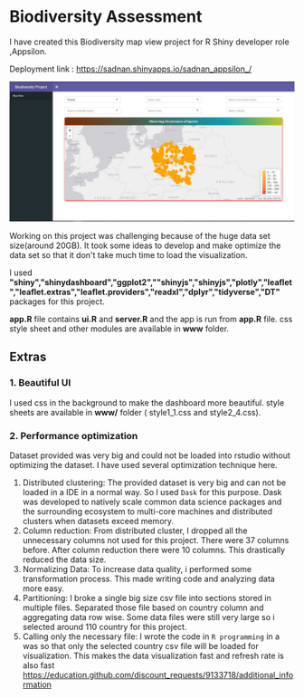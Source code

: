 # Biodiversity Assessment 
I have created this Biodiversity map view project for R Shiny developer role ,Appsilon.

Deployment link : https://sadnan.shinyapps.io/sadnan_appsilon_/

![Biodiversity Project](https://github.com/sadnanMohosin/sadnan_appsilon/blob/master/map.JPG)

Working on this project was challenging because of the huge data set size(around 20GB). It took some ideas to develop and make optimize the data set so that it don't take much time to load the visualization. 

I used **"shiny","shinydashboard","ggplot2",""shinyjs","shinyjs","plotly","leaflet","leaflet.extras","leaflet.providers","readxl","dplyr","tidyverse","DT"** packages for this project.

**app.R** file contains **ui.R** and **server.R** and the app is run from **app.R** file. css style sheet and other modules are available in **www** folder.

## Extras

### 1. Beautiful UI 
I used css in the background to make the dashboard more beautiful. style sheets are available in **www/** folder ( style1_1.css and style2_4.css).

### 2. Performance optimization
Dataset provided was very big and could not be loaded into rstudio without optimizing the dataset. I have used several optimization technique here.

1. Distributed clustering: The provided dataset is very big and can not be loaded in a IDE in a normal way. So I used ``Dask`` for this purpose. Dask was developed to natively scale common data science packages and the surrounding ecosystem to multi-core machines and distributed clusters when datasets exceed memory. 
2. Column reduction: From distributed cluster, I dropped all the unnecessary columns not used for this project. There were 37 columns before. After column reduction there were 10 columns. This drastically reduced the data size.
3. Normalizing Data: To increase data quality, i performed some transformation process. This made writing code and analyzing data more easy.
4. Partitioning: I broke a single big size csv file  into sections stored in multiple files. Separated those file based on country column and aggregating data row wise. Some data files were still very large so i selected around 110 country for this project. 
5. Calling only the necessary file: I wrote the code in ``R programming`` in a was so that only the selected country csv file will be loaded for visualization. This makes the data visualization fast and refresh rate is also fast
https://education.github.com/discount_requests/9133718/additional_information
